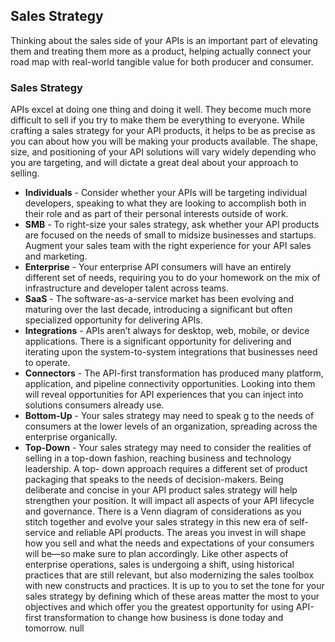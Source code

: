 ## Sales Strategy 
Thinking about the sales side of your APIs is an important part of elevating them and treating them more as a product, helping actually connect your road map with real-world tangible value for both producer and consumer. 

### Sales Strategy 
APIs excel at doing one thing and doing it well. They become much more difficult to sell if you try to make them be everything to everyone. While crafting a sales strategy for your API products, it helps to be as precise as you can about how you will be making your products available. The shape, size, and positioning of your API solutions will
vary widely depending who you are targeting, and will dictate a great deal about your approach to selling. 

- **Individuals** - Consider whether your APIs will be targeting individual developers, speaking to what they are looking to accomplish both in their role and as part of their personal interests outside of work. 
- **SMB** - To right-size your sales strategy, ask whether your API products are focused on the needs of small to midsize businesses and startups. Augment your sales team with the right experience for your API sales and marketing. 
- **Enterprise** - Your enterprise API consumers will have an entirely different set of needs, requiring you to do your homework on the mix of infrastructure and developer talent across teams. 
- **SaaS** - The software-as-a-service market has been evolving and maturing over the last decade, introducing a significant but often specialized opportunity for delivering APIs. 
- **Integrations** - APIs aren’t always for desktop, web, mobile, or device applications. There is a significant opportunity for delivering and iterating upon the system-to-system integrations that businesses need to operate. 
- **Connectors** - The API-first transformation has produced many platform, application, and pipeline connectivity opportunities. Looking into them will reveal opportunities for API experiences that you can inject into solutions consumers already use. 
- **Bottom-Up** - Your sales strategy may need to speak g to the needs of consumers at the lower levels of an organization, spreading across the enterprise organically. 
- **Top-Down** - Your sales strategy may need to consider the realities of selling in a top-down fashion, reaching business and technology leadership. A top- down approach requires a different set of product packaging that speaks to the needs of decision-makers. 
Being deliberate and concise in your API product sales strategy will help strengthen your position. It will impact all aspects of your API lifecycle and governance. There is a Venn diagram of considerations as you stitch together and evolve your sales strategy in this new era of self-service and reliable API products. The areas you invest in will shape how you sell and what the needs and expectations of your consumers will be—so make sure to plan accordingly.
Like other aspects of enterprise operations, sales is undergoing a shift, using historical practices that are still relevant, but also modernizing the sales toolbox with new constructs and practices. It is up to you to set the tone for your sales strategy by defining which of these areas matter the most to your objectives and which offer you the greatest opportunity for using API-first transformation to change how business is done today and tomorrow. 
null 
